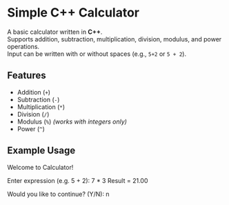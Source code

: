 # Simple C++ Calculator

A basic calculator written in **C++**.  
Supports addition, subtraction, multiplication, division, modulus, and power operations.  
Input can be written with or without spaces (e.g., `5+2` or `5 + 2`).

## Features
- Addition (`+`)
- Subtraction (`-`)
- Multiplication (`*`)
- Division (`/`)
- Modulus (`%`) *(works with integers only)*
- Power (`^`)

## Example Usage
Welcome to Calculator!

Enter expression (e.g. 5 + 2): 7 * 3
Result = 21.00

Would you like to continue? (Y/N): n
